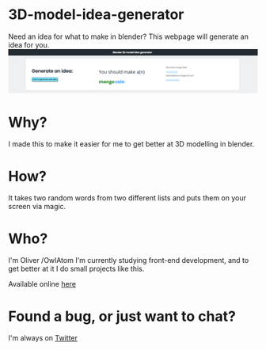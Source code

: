 # 3D-model-idea-generator
Need an idea for what to make in blender? This webpage will generate an idea for you.
[![Screenshot of website](/assets/ss.png)](https://owlatom.github.io/3D-model-idea-generator)
# Why?
I made this to make it easier for me to get better at 3D modelling in blender.
# How?
It takes two random words from two different lists and puts them on your screen via magic.
# Who?
I'm Oliver /OwlAtom I'm currently studying front-end development, and to get better at it I do small projects like this.


Available online [here](https://owlatom.github.io/3D-model-idea-generator)

# Found a bug, or just want to chat?
I'm always on [Twitter](https://www.twitter.com/owlatom)
